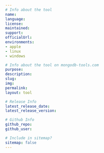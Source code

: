 ```yaml
---
# Info about the tool
name: 
language: 
license: 
maintained: 
support: 
officialUrl: 
environments:
- apple
- linux
- windows

# Info about the tool on mongodb-tools.com
purpose: 
description: 
slug: 
img: 
permalink: 
layout: tool

# Release Info
latest_release_date:
latest_release_version:

# Github Info
github_repo:
github_user:

# Include in sitemap?
sitemap: false
---
```

